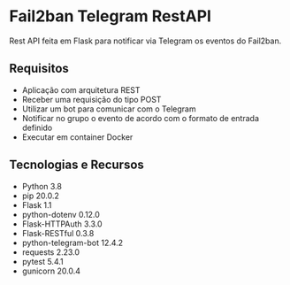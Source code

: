 # Fail2ban Telegram RestAPI

Rest API feita em Flask para notificar via Telegram os eventos do Fail2ban.

## Requisitos
* Aplicação com arquitetura REST
* Receber uma requisição do tipo POST
* Utilizar um bot para comunicar com o Telegram
* Notificar no grupo o evento de acordo com o formato de entrada definido
* Executar em container Docker

## Tecnologias e Recursos
* Python 3.8
* pip 20.0.2
* Flask 1.1
* python-dotenv 0.12.0
* Flask-HTTPAuth 3.3.0
* Flask-RESTful 0.3.8
* python-telegram-bot 12.4.2
* requests 2.23.0
* pytest 5.4.1
* gunicorn 20.0.4
